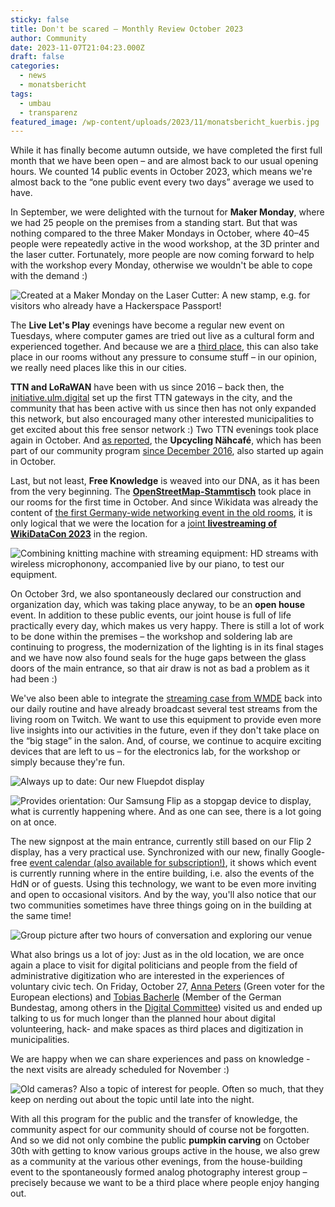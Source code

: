 ```yaml
---
sticky: false
title: Don't be scared – Monthly Review October 2023
author: Community
date: 2023-11-07T21:04:23.000Z
draft: false
categories:
  - news
  - monatsbericht
tags:
  - umbau
  - transparenz
featured_image: /wp-content/uploads/2023/11/monatsbericht_kuerbis.jpg
---
```


While it has finally become autumn outside, we have completed the first full month that we have been open – and are almost back to our usual opening hours. 
We counted 14 public events in October 2023, which means we're almost back to the “one public event every two days” average we used to have.

In September, we were delighted with the turnout for **Maker Monday**, where we had 25 people on the premises from a standing start. 
But that was nothing compared to the three Maker Mondays in October, where 40–45 people were repeatedly active in the wood workshop, at the 3D printer and the laser cutter. 
Fortunately, more people are now coming forward to help with the workshop every Monday, otherwise we wouldn't be able to cope with the demand :) 

![Created at a Maker Monday on the Laser Cutter: A new stamp, e.g. for visitors who already have a Hackerspace Passport!](/wp-content/uploads/2023/11/monatsbericht_stempel.jpg)

The **Live Let's Play** evenings have become a regular new event on Tuesdays, where computer games are tried out live as a cultural form and experienced together. And because we are a [third place](https://www.merkur-zeitschrift.de/artikel/sie-haben-jetzt-auch-cold-brew-in-berlin-a-mr-77-9-87/), this can also take place in our rooms without any pressure to consume stuff – in our opinion, we really need places like this in our cities.

**TTN and LoRaWAN** have been with us since 2016 – back then, the [initiative.ulm.digital](https://ulm-digital.com/) set up the first TTN gateways in the city, and the community that has been active with us since then has not only expanded this network, but also encouraged many other interested municipalities to get excited about this free sensor network :) Two TTN evenings took place again in October. And [as reported](/neue-alte-naehmaschinen/), the **Upcycling Nähcafé**, which has been part of our community program [since December 2016](/das-erste-naehcafe-im-verschwoerhaus/), also started up again in October.

Last, but not least, **Free Knowledge** is weaved into our DNA, as it has been from the very beginning. The **[OpenStreetMap-Stammtisch](https://wiki.openstreetmap.org/wiki/Ulm_Neu-Ulm/Stammtisch)** took place in our rooms for the first time in October. And since Wikidata was already the content of [the first Germany-wide networking event in the old rooms](/ein-wochenende-voller-wikidata/), it is only logical that we were the location for a [joint **livestreaming of WikiDataCon 2023**](https://de.wikipedia.org/w/index.php?title=Wikipedia:Ulm/Neu-Ulm&oldid=238711540#Bericht_von_der_Veranstaltung) in the region.

![Combining knitting machine with streaming equipment: HD streams with wireless microphonony, accompanied live by our piano, to test our equipment.](/wp-content/uploads/2023/11/monatsbericht_stream.jpg)

On October 3rd, we also spontaneously declared our construction and organization day, which was taking place anyway, to be an **open house** event. 
In addition to these public events, our joint house is full of life practically every day, which makes us very happy. 
There is still a lot of work to be done within the premises – the workshop and soldering lab are continuing to progress, the modernization of the lighting is in its final stages and we have now also found seals for the huge gaps between the glass doors of the main entrance, so that air draw is not as bad a problem as it had been :)

We've also been able to integrate the [streaming case from WMDE](https://de.wikipedia.org/wiki/Wikipedia%3AF%C3%B6rderung%2FPrototyp_Streamingkoffer_fuer_Communityspaces) back into our daily routine and have already broadcast several test streams from the living room on Twitch. 
We want to use this equipment to provide even more live insights into our activities in the future, even if they don't take place on the “big stage” in the salon. 
And, of course, we continue to acquire exciting devices that are left to us – for the electronics lab, for the workshop or simply because they're fun.

![Always up to date: Our new Fluepdot display](/wp-content/uploads/2023/11/monatsbericht_fluep.gif)

![Provides orientation: Our Samsung Flip as a stopgap device to display, what is currently happening where. And as one can see, there is a lot going on at once.](/wp-content/uploads/2023/11/monatsbericht_wegweiser.jpg)

The new signpost at the main entrance, currently still based on our Flip 2 display, has a very practical use. 
Synchronized with our new, finally Google-free [event calendar (also available for subscription!)](https://temporaerhaus.de/termine-und-oeffnungszeiten/), it shows which event is currently running where in the entire building, i.e. also the events of the HdN or of guests. 
Using this technology, we want to be even more inviting and open to occasional visitors. 
And by the way, you'll also notice that our two communities sometimes have three things going on in the building at the same time!

![Group picture after two hours of conversation and exploring our venue](/wp-content/uploads/2023/11/monatsbericht_besuch.jpg)

What also brings us a lot of joy: Just as in the old location, we are once again a place to visit for digital politicians and people from the field of administrative digitization who are interested in the experiences of voluntary civic tech. On Friday, October 27, [Anna Peters](https://de.wikipedia.org/wiki/Anna_Peters_(Politikerin,_1996)) (Green voter for the European elections) and [Tobias Bacherle](https://de.wikipedia.org/wiki/Tobias_B._Bacherle) (Member of the German Bundestag, among others in the [Digital Committee](https://de.wikipedia.org/wiki/Ausschuss_f%C3%BCr_Digitales)) visited us and ended up talking to us for much longer than the planned hour about digital volunteering, hack- and make spaces as third places and digitization in municipalities. 

We are happy when we can share experiences and pass on knowledge - the next visits are already scheduled for November :)

![Old cameras? Also a topic of interest for people. Often so much, that they keep on nerding out about the topic until late into the night.](/wp-content/uploads/2023/11/monatsbericht_fotografie.jpg)

With all this program for the public and the transfer of knowledge, the community aspect for our community should of course not be forgotten. And so we did not only combine the public **pumpkin carving** on October 30th with getting to know various groups active in the house, we also grew as a community at the various other evenings, from the house-building event to the spontaneously formed analog photography interest group – precisely because we want to be a third place where people enjoy hanging out.
